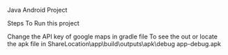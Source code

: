 Java Android Project

Steps To Run this project

Change the API key of google maps in gradle file
To see the out or locate the apk file in ShareLocation\app\build\outputs\apk\debug app-debug.apk
